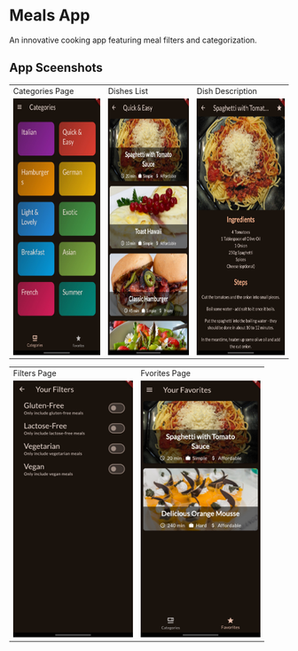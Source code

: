 # Meals App

An innovative cooking app featuring meal filters and categorization.

## App Sceenshots
<table>
  <tr>
    <td>Categories Page</td>
    <td>Dishes List</td>
    <td>Dish Description</td>
  </tr>
  <tr>
    <td><img src="image1.jpg" width=216 height=463></td>
    <td><img src="image2.jpg" width=216 height=463></td>
    <td><img src="image3.jpg" width=216 height=463></td>
  </tr>
 </table> 

<table>
  <tr>
    <td>Filters Page</td>
    <td>Fvorites Page</td>
  </tr>
  <tr>
    <td><img src="image4.jpg" width=216 height=463></td>
    <td><img src="image5.jpg" width=216 height=463></td>
  </tr>
 </table> 



